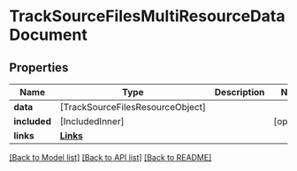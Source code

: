 # TrackSourceFilesMultiResourceDataDocument

## Properties
Name | Type | Description | Notes
------------ | ------------- | ------------- | -------------
**data** | [TrackSourceFilesResourceObject] |  | 
**included** | [IncludedInner] |  | [optional] 
**links** | [**Links**](Links.md) |  | 

[[Back to Model list]](../README.md#documentation-for-models) [[Back to API list]](../README.md#documentation-for-api-endpoints) [[Back to README]](../README.md)


